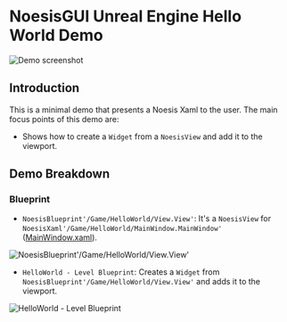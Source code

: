 # NoesisGUI Unreal Engine Hello World Demo

![Demo screenshot](https://noesis.github.io/NoesisGUI/Samples/HelloWorld/UE4/Screenshot.PNG)

## Introduction

This is a minimal demo that presents a Noesis Xaml to the user. The main focus points of this demo are:

* Shows how to create a `Widget` from a `NoesisView` and add it to the viewport.

## Demo Breakdown

### Blueprint

* `NoesisBlueprint'/Game/HelloWorld/View.View'`: It's a `NoesisView` for `NoesisXaml'/Game/HelloWorld/MainWindow.MainWindow'` ([MainWindow.xaml](Assets/MainWindow.xaml)).

![NoesisBlueprint'/Game/HelloWorld/View.View'](https://noesis.github.io/NoesisGUI/Samples/HelloWorld/UE4/View.PNG)

* `HelloWorld - Level Blueprint`: Creates a `Widget` from `NoesisBlueprint'/Game/HelloWorld/View.View'` and adds it to the viewport.

![HelloWorld - Level Blueprint](https://noesis.github.io/NoesisGUI/Samples/HelloWorld/UE4/LevelBlueprint.PNG)